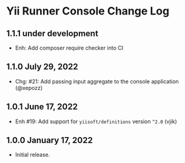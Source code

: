 # Yii Runner Console Change Log

## 1.1.1 under development

- Enh: Add composer require checker into CI

## 1.1.0 July 29, 2022

- Chg: #21: Add passing input aggregate to the console application (@xepozz)

## 1.0.1 June 17, 2022

- Enh #19: Add support for `yiisoft/definitions` version `^2.0` (vjik)

## 1.0.0 January 17, 2022

- Initial release.
